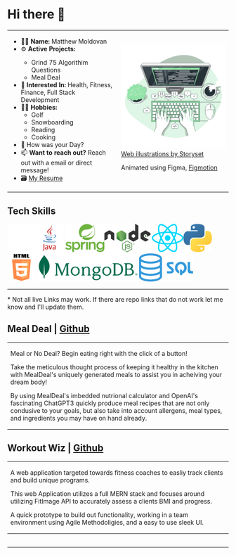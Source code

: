 

# Hi there 👋

<!-- GET A REAL BANNER -->

<table>
  <tr>
    <td style="width:50%">
      <ul>
        <li> 👨‍💻 <b>Name:</b> Matthew Moldovan</li>
        <li> ⚙️ <b>Active Projects:  </b></li>
            <ul>
                <li>Grind 75 Algorithim Questions</li>
                <li>Meal Deal</li>
            </ul>
        <li> 🧐 <b>Interested In:</b> Health, Fitness, Finance, Full Stack Development</li>
        <li> 🏌️‍♂️ <b>Hobbies:</b>
          <ul>
            <li> Golf </li>
            <li> Snowboarding </li> 
            <li> Reading </li>
            <li> Cooking </li>
          </ul>
        </li>
        <li> 💬 How was your Day? </li>
        <li> 📫 <b>Want to reach out?</b> Reach out with a email or direct message! </li>
        <li> 🗃 <a href=""> My Resume </a> </li>
    </td>
    <td style="width:50%">
        <img src=./Assets/images/CodeTyping.gif style="width:500px"/>
        <div>
            <a href="https://storyset.com/web">Web illustrations by Storyset</a>
            <p>Animated using Figma, <a href="https://www.figma.com/community/plugin/733025261168520714/Figmotion">Figmotion</a><p>
        </div>
    </td>
  </tr>
</table> 

<h2>Tech Skills</h2>

<img src="./Assets/images/logos/png/Github.png" alt="Github Logo" height=64px/><img src=./Assets/images/logos/png/Java.png alt="Java Logo" height=64px/>
<img src="./Assets/images/logos/png/SpringBoot.png" alt="Spring Boot Logo" height=64px/><img src="./Assets/images/logos/png/Node.png" alt="Node JS Logo" height=64px/>
<img src="./Assets/images/logos/png/React.png" alt="React Logo" height=64px/><img src="./Assets/images/logos/png/Python.png" alt="Python Logo" height=64px/>
<img src="./Assets/images/logos/png/HTML_Badge.png" alt="HTML 5 Logo" height=64px/>
<img src="./Assets/images/logos/png/Mongo.png" alt="MongoDB Logo" height=64px/><img src="./Assets/images/logos/png/SQL.png" alt="SQL Logo" height=64px/>

<hr>
<p>* Not all live Links may work. If there are repo links that do not work let me know and I'll update them.</p>

<h2>
                <b>Meal Deal | <a href="https://github.com/MatthewJMoldovan/MealDeal">Github</a></b>
</h2>
<table>
    <tr>
        <td width=50%>
            <p>Meal or No Deal? Begin eating right with the click of a button!</p>
            <p>Take the meticulous thought process of keeping it healthy in the kitchen with MealDeal's uniquely generated meals to assist you in acheiving your dream body!</p>
            <p>By using MealDeal's imbedded nutrional calculator and OpenAI's fascinating ChatGPT3 quickly produce meal recipes that are not only condusive to your goals, but also take into account allergens, meal types, and ingredients you may have on hand already.</p>
        </td>
        <!-- <td width=50%>
            <img src=./Assets/img/TweetGenerator.gif alt="Baby Bird Tweet Generator Gif" width=500px>
        </td> -->
    </tr>
</table>

<h2>
    <b>Workout Wiz | <a href="https://github.com/MatthewJMoldovan/WorkoutWiz">Github</a> <!--| <a>Live</a--></b>  
 </h2>
<table>
    <tr>
        <!-- <td width=50%>
            <img src=./Assets/img/messenger/Messaging_create_channel_messaging.gif alt="React Messaging Gif"style="width:500px">
        </td> -->
        <td width=50%>
            <p>A web application targeted towards fitness coaches to easliy track clients and build unique programs.<p>
            <p>This web Application utilizes a full MERN stack and focuses around utilizing FitImage API to accurately assess a clients BMI and progress.</p>
            <p>A quick prototype to build out functionality, working in a team environment using Agile Methodoligies, and a easy to use sleek UI.</p>
        </td>
    </tr>
</table>


<h2>
<hr>





